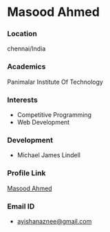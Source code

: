 # Masood Ahmed

### Location

chennai/India

### Academics

Panimalar Institute Of Technology

### Interests

- Competitive Programming
- Web Development

### Development

- Michael James Lindell

### Profile Link

[Masood Ahmed](https://github.com/masoodahme)

### Email ID

- ayishanaznee@gmail.com
